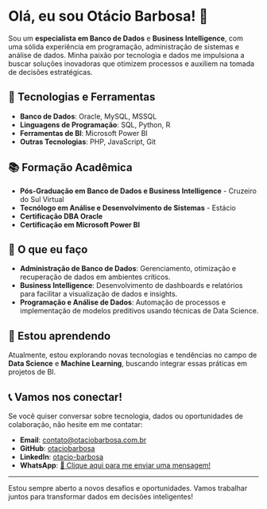 # Olá, eu sou Otácio Barbosa! 👋

Sou um **especialista em Banco de Dados** e **Business Intelligence**, com uma sólida experiência em programação, administração de sistemas e análise de dados. Minha paixão por tecnologia e dados me impulsiona a buscar soluções inovadoras que otimizem processos e auxiliem na tomada de decisões estratégicas.

## 🔧 Tecnologias e Ferramentas

- **Banco de Dados**: Oracle, MySQL, MSSQL
- **Linguagens de Programação**: SQL, Python, R
- **Ferramentas de BI**: Microsoft Power BI
- **Outras Tecnologias**: PHP, JavaScript, Git

## 📚 Formação Acadêmica

- **Pós-Graduação em Banco de Dados e Business Intelligence** - Cruzeiro do Sul Virtual
- **Tecnólogo em Análise e Desenvolvimento de Sistemas** - Estácio
- **Certificação DBA Oracle**
- **Certificação em Microsoft Power BI**

## 🚀 O que eu faço

- **Administração de Banco de Dados**: Gerenciamento, otimização e recuperação de dados em ambientes críticos.
- **Business Intelligence**: Desenvolvimento de dashboards e relatórios para facilitar a visualização de dados e insights.
- **Programação e Análise de Dados**: Automação de processos e implementação de modelos preditivos usando técnicas de Data Science.

## 🌱 Estou aprendendo

Atualmente, estou explorando novas tecnologias e tendências no campo de **Data Science** e **Machine Learning**, buscando integrar essas práticas em projetos de BI.

## 📞 Vamos nos conectar!

Se você quiser conversar sobre tecnologia, dados ou oportunidades de colaboração, não hesite em me contatar:

- **Email**: [contato@otaciobarbosa.com.br](mailto:contato@otaciobarbosa.com.br)
- **GitHub**: [otaciobarbosa](https://github.com/otaciobarbosa)
- **LinkedIn**: [otacio-barbosa](https://www.linkedin.com/in/otacio-barbosa/)
- **WhatsApp**: [📱 Clique aqui para me enviar uma mensagem!](https://wa.me/5533998102085)

---

Estou sempre aberto a novos desafios e oportunidades. Vamos trabalhar juntos para transformar dados em decisões inteligentes!
